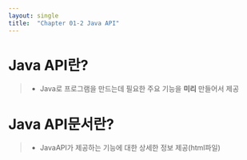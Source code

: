 ```yaml
---
layout: single
title:  "Chapter 01-2 Java API"
---
```


# Java API란?
> - Java로 프로그램을 만드는데 필요한 주요 기능을 **미리** 만들어서 제공

# Java API문서란?
> - JavaAPI가 제공하는 기능에 대한 상세한 정보 제공(html파일)
